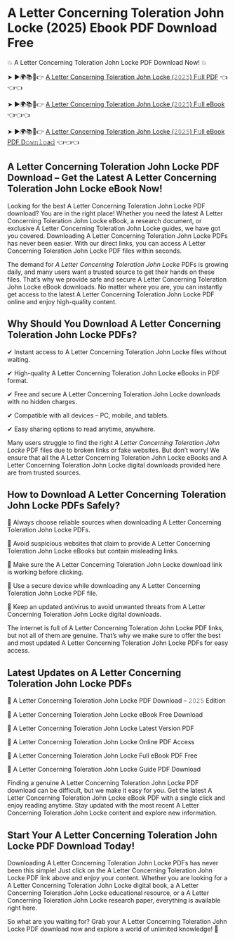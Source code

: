 # A Letter Concerning Toleration John Locke (2025) Ebook PDF Download Free

💥 A Letter Concerning Toleration John Locke PDF Download Now! 💥

➤ ►🌍📚📱👉 [A Letter Concerning Toleration John Locke (𝟸𝟶𝟸𝟻) F𝚞ll PDF](https://getpdf.xyz/a-letter-concerning-toleration-john-locke) 👈👈👈


➤ ►🌍📚📱👉 [A Letter Concerning Toleration John Locke (𝟸𝟶𝟸𝟻) F𝚞ll eBook](https://getpdf.xyz/a-letter-concerning-toleration-john-locke) 👈👈👈


➤ ►🌍📚📱👉 [A Letter Concerning Toleration John Locke (𝟸𝟶𝟸𝟻) F𝚞ll eBook PDF D𝚘𝚠𝚗𝚕𝚘a𝚍](https://getpdf.xyz/a-letter-concerning-toleration-john-locke) 👈👈👈


## A Letter Concerning Toleration John Locke PDF Download – Get the Latest A Letter Concerning Toleration John Locke eBook Now!

Looking for the best A Letter Concerning Toleration John Locke PDF download? You are in the right place! Whether you need the latest A Letter Concerning Toleration John Locke eBook, a research document, or exclusive A Letter Concerning Toleration John Locke guides, we have got you covered. Downloading A Letter Concerning Toleration John Locke PDFs has never been easier. With our direct links, you can access A Letter Concerning Toleration John Locke PDF files within seconds.

The demand for *A Letter Concerning Toleration John Locke* PDFs is growing daily, and many users want a trusted source to get their hands on these files. That’s why we provide safe and secure A Letter Concerning Toleration John Locke eBook downloads. No matter where you are, you can instantly get access to the latest A Letter Concerning Toleration John Locke PDF online and enjoy high-quality content.

## Why Should You Download A Letter Concerning Toleration John Locke PDFs?

✔ Instant access to A Letter Concerning Toleration John Locke files without waiting.

✔ High-quality A Letter Concerning Toleration John Locke eBooks in PDF format.

✔ Free and secure A Letter Concerning Toleration John Locke downloads with no hidden charges.

✔ Compatible with all devices – PC, mobile, and tablets.

✔ Easy sharing options to read anytime, anywhere.

Many users struggle to find the right *A Letter Concerning Toleration John Locke* PDF files due to broken links or fake websites. But don’t worry! We ensure that all the A Letter Concerning Toleration John Locke eBooks and A Letter Concerning Toleration John Locke digital downloads provided here are from trusted sources.

## How to Download A Letter Concerning Toleration John Locke PDFs Safely?

📌 Always choose reliable sources when downloading A Letter Concerning Toleration John Locke PDFs.

📌 Avoid suspicious websites that claim to provide A Letter Concerning Toleration John Locke eBooks but contain misleading links.

📌 Make sure the A Letter Concerning Toleration John Locke download link is working before clicking.

📌 Use a secure device while downloading any A Letter Concerning Toleration John Locke PDF file.

📌 Keep an updated antivirus to avoid unwanted threats from A Letter Concerning Toleration John Locke digital downloads.

The internet is full of A Letter Concerning Toleration John Locke PDF links, but not all of them are genuine. That’s why we make sure to offer the best and most updated A Letter Concerning Toleration John Locke PDFs for easy access.

## Latest Updates on A Letter Concerning Toleration John Locke PDFs

🔹 A Letter Concerning Toleration John Locke PDF Download – 𝟸𝟶𝟸𝟻 Edition

🔹 A Letter Concerning Toleration John Locke eBook Free Download

🔹 A Letter Concerning Toleration John Locke Latest Version PDF

🔹 A Letter Concerning Toleration John Locke Online PDF Access

🔹 A Letter Concerning Toleration John Locke Full eBook PDF Free

🔹 A Letter Concerning Toleration John Locke Guide PDF Download

Finding a genuine A Letter Concerning Toleration John Locke PDF download can be difficult, but we make it easy for you. Get the latest A Letter Concerning Toleration John Locke eBook PDF with a single click and enjoy reading anytime. Stay updated with the most recent A Letter Concerning Toleration John Locke content and explore new information.

## Start Your A Letter Concerning Toleration John Locke PDF Download Today!

Downloading A Letter Concerning Toleration John Locke PDFs has never been this simple! Just click on the A Letter Concerning Toleration John Locke PDF link above and enjoy your content. Whether you are looking for a A Letter Concerning Toleration John Locke digital book, a A Letter Concerning Toleration John Locke educational resource, or a A Letter Concerning Toleration John Locke research paper, everything is available right here.

So what are you waiting for? Grab your A Letter Concerning Toleration John Locke PDF download now and explore a world of unlimited knowledge! 🚀